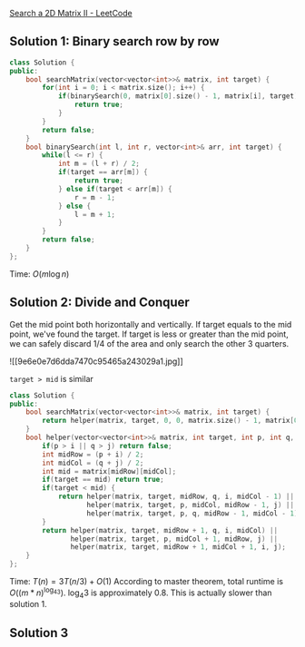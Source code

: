 [Search a 2D Matrix II - LeetCode](https://leetcode.com/problems/search-a-2d-matrix-ii/description/)

## Solution 1: Binary search row by row

```cpp
class Solution {
public:
    bool searchMatrix(vector<vector<int>>& matrix, int target) {
        for(int i = 0; i < matrix.size(); i++) {
            if(binarySearch(0, matrix[0].size() - 1, matrix[i], target)) {
                return true;
            }
        }
        return false;
    }
    bool binarySearch(int l, int r, vector<int>& arr, int target) {
        while(l <= r) {
            int m = (l + r) / 2;
            if(target == arr[m]) {
                return true;
            } else if(target < arr[m]) {
                r = m - 1;
            } else {
                l = m + 1;
            }
        }
        return false;
    }
};
```

Time: $O(m\log n)$ 

## Solution 2: Divide and Conquer

Get the mid point both horizontally and vertically. If target equals to the mid point, we've found the target. If target is less or greater than the mid point, we can safely discard 1/4 of the area and only search the other 3 quarters. 

![[9e6e0e7d6dda7470c95465a243029a1.jpg]]

`target > mid` is similar

```cpp
class Solution {
public:
    bool searchMatrix(vector<vector<int>>& matrix, int target) {
        return helper(matrix, target, 0, 0, matrix.size() - 1, matrix[0].size() - 1);
    }
    bool helper(vector<vector<int>>& matrix, int target, int p, int q, int i, int j) {
        if(p > i || q > j) return false;
        int midRow = (p + i) / 2;
        int midCol = (q + j) / 2;
        int mid = matrix[midRow][midCol];
        if(target == mid) return true;
        if(target < mid) {
            return helper(matrix, target, midRow, q, i, midCol - 1) ||   // 1
                   helper(matrix, target, p, midCol, midRow - 1, j) ||   // 2
                   helper(matrix, target, p, q, midRow - 1, midCol - 1); // 3
        }
        return helper(matrix, target, midRow + 1, q, i, midCol) ||
               helper(matrix, target, p, midCol + 1, midRow, j) ||
               helper(matrix, target, midRow + 1, midCol + 1, i, j);
    }
};
```

Time: $T(n) = 3T(n / 3) + O(1)$ According to master theorem, total runtime is $O((m*n)^{\log_43})$. $\log_4 3$ is approximately 0.8. This is actually slower than solution 1. 

## Solution 3

